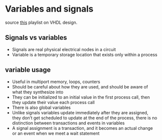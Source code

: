 # Variables and signals
source [this](https://www.youtube.com/playlist?list=PLyWAP9QBe16p2HXVcyEgGAFicXJI797jK) playlist on VHDL design.


## Signals vs variables
- Signals are real physical electrical nodes in a circuit
- Variable is a temporary storage location that exists only within a process

## variable usage
- Useful in multiport memory, loops, counters
- Should be careful about how they are used, and should be aware of what they synthesize into
- They can be initialized to an initial value in the first process call, then they update their value each process call
- There is also global variables
- Unlike signals variables update immediately after they are assigned, they don’t get scheduled to update at the end of the process, there is no distinction between transactions and events in variables
- A signal assignment is a transaction, and it becomes an actual change or an event when we meet a wait statement
